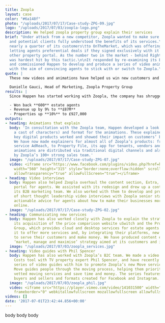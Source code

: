 ```yaml
---
title: Zoopla
layout: case
color: "#6a148f"
photo: "/uploads/2017/07/17/Case-study-ZPG-09.jpg"
logo: "/uploads/2017/07/03/zoopla-logo.png"
description: We helped zoopla property group explain their services
brief: "Under attack from a new competitor, Zoopla wanted to make sure its existing
  and potential clients fully understood the benefits of its services.\n\nIt had lost
  nearly a quarter of its customers\tto OnTheMarket, which was offering estate and
  letting agents preferential deals if they signed exclusively with it and only one
  other property portal. As the number two in the market - behind RightMove - Zoopla
  was hardest hit by this tactic.\n\nIt responded by re-examining its B2B marketing,
  and commissioned Happen to develop and produce a series of video animation explainers,
  with the aim of convincing agents to stick with or switch to Zoopla.\n"
quote: |
  These new videos and animations have helped us win new customers and convince existing ones to use more of our services. We couldn’t be happier.

  Danielle Gauci, Head of Marketing, Zoopla Property Group
results: |
  Since Happen has started working with Zoopla, the company has shrugged off OnTheMarket’s challenge, winning back approximately 600 estate agents as of November last year. Its last full-year results saw its revenue rising from property services by 9%, to £87m. Over the year to September last year it had 927,000 properties listed on its site - up almost 10% year on year - from more than 23,000 estate agents and other customers.

  - Won back **600** estate agents
  - Revenue up by 9% to **£87M**
  - Properties up **10%** to £927,000
outputs:
- heading: Animations that explain
  body: 'In consultation with the Zoopla team, Happen developed a look (including
    a cast of characters) and format for the animations. These explained how Zoopla’s
    key digital products worked and showed their impact on customers’ businesses.
    We have now made explainers for almost all of Zoopla’s products: from its remarketing
    service AdReach, to Property File, its app for tenants, vendors and agents. Our
    animations are distributed via traditional digital channels and also used in presentations
    by Zoopla’s 100+ strong sales team.'
  image: "/uploads/2017/07/17/Case-study-ZPG-07.jpg"
  video: <iframe src="https://www.facebook.com/plugins/video.php?href=https%3A%2F%2Fwww.facebook.com%2FZooplaUK%2Fvideos%2F10154980967048935%2F&show_text=0&width=560"
    width="560" height="315" style="border:none;overflow:hidden" scrolling="no" frameborder="0"
    allowTransparency="true" allowFullScreen="true"></iframe>
- heading: Video interviews
  body: Happen also helped Zoopla overhaul the content section, Extra, of its ZooplaPro
    portal for agents. We assisted with its redesign and drew up a content plan with
    its B2B marketing team. We also worked with them to develop and produce a series
    of short thought leadership video interviews with Zoopla senior staff. These provided
    actionable advice for agents about how to make their businesses more effective
    online.
  image: "/uploads/2017/07/17/Case-study-ZPG-02.jpg"
- heading: Communicating new services
  body: Happen has also worked closely with Zoopla to explain the strategy behind
    its acquisition of the price comparison website uSwitch and the Property Software
    Group, which provides cloud and desktop services for estate agents. This has allowed
    it to offer more services and, by integrating their platforms, new ways for agents
    to serve their customers and make money. We have produced content explaining this
    ‘market, manage and maximise’ strategy aimed at its customers and investors.
  image: "/uploads/2017/07/03/zoopla_services.jpg"
- heading: Video guides with Phil Spencer
  body: Happen has also worked with Zoopla’s B2C team. We made a video about its Running
    Costs tool with TV property expert Phil Spencer, and have recently produced a
    series of video guides with him to promote Zoopla’s new Move service to homemovers.
    Move guides people through the moving process, helping them prioritise jobs, find
    vetted moving services and save time and money. The series features advice for
    buyers and sellers and formats created for Facebook and Instagram.
  image: "/uploads/2017/07/03/zoopla_phil.jpg"
  video: <iframe src="https://player.vimeo.com/video/141031500" width="640" height="360"
    frameborder="0" webkitallowfullscreen mozallowfullscreen allowfullscreen></iframe>
videos: []
date: '2017-07-01T23:42:44.856+00:00'
---
```


body body body